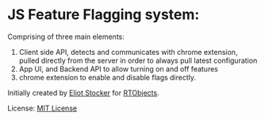 JS Feature Flagging system:
===========================

Comprising of three main elements:
1. Client side API, detects and communicates with chrome extension, pulled directly from the server in order to always pull latest configuration
2. App UI, and Backend API to allow turning on and off features
3. chrome extension to enable and disable flags directly.

Initially created by [Eliot Stocker](http://github.com/eliotstocker) for [RTObjects](http://rtobjects.com).

License:
[MIT License](LICENSE.txt)